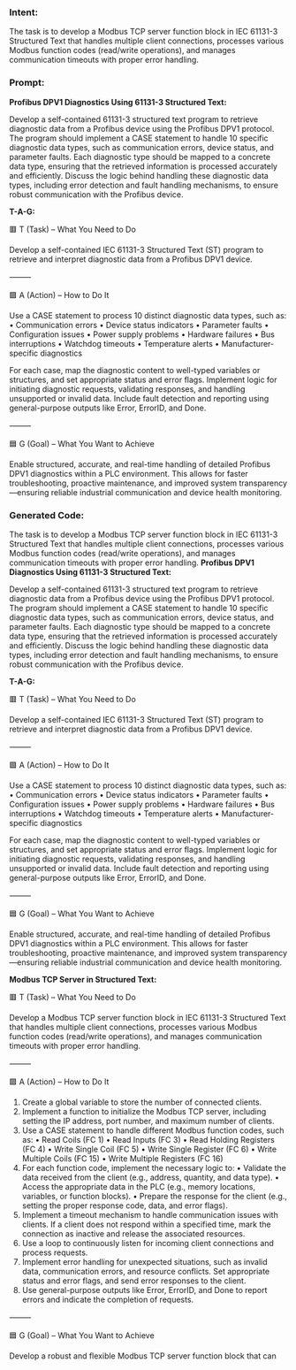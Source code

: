 ### Intent:
The task is to develop a Modbus TCP server function block in IEC 61131-3 Structured Text that handles multiple client connections, processes various Modbus function codes (read/write operations), and manages communication timeouts with proper error handling.

### Prompt:
**Profibus DPV1 Diagnostics Using 61131-3 Structured Text:**

Develop a self-contained 61131-3 structured text program to retrieve diagnostic data from a Profibus device using the Profibus DPV1 protocol. The program should implement a CASE statement to handle 10 specific diagnostic data types, such as communication errors, device status, and parameter faults. Each diagnostic type should be mapped to a concrete data type, ensuring that the retrieved information is processed accurately and efficiently. Discuss the logic behind handling these diagnostic data types, including error detection and fault handling mechanisms, to ensure robust communication with the Profibus device.

**T-A-G:**

🟥 T (Task) – What You Need to Do

Develop a self-contained IEC 61131-3 Structured Text (ST) program to retrieve and interpret diagnostic data from a Profibus DPV1 device.

⸻

🟩 A (Action) – How to Do It

Use a CASE statement to process 10 distinct diagnostic data types, such as:
	•	Communication errors
	•	Device status indicators
	•	Parameter faults
	•	Configuration issues
	•	Power supply problems
	•	Hardware failures
	•	Bus interruptions
	•	Watchdog timeouts
	•	Temperature alerts
	•	Manufacturer-specific diagnostics

For each case, map the diagnostic content to well-typed variables or structures, and set appropriate status and error flags. Implement logic for initiating diagnostic requests, validating responses, and handling unsupported or invalid data. Include fault detection and reporting using general-purpose outputs like Error, ErrorID, and Done.

⸻

🟦 G (Goal) – What You Want to Achieve

Enable structured, accurate, and real-time handling of detailed Profibus DPV1 diagnostics within a PLC environment. This allows for faster troubleshooting, proactive maintenance, and improved system transparency—ensuring reliable industrial communication and device health monitoring.

### Generated Code:
The task is to develop a Modbus TCP server function block in IEC 61131-3 Structured Text that handles multiple client connections, processes various Modbus function codes (read/write operations), and manages communication timeouts with proper error handling.
**Profibus DPV1 Diagnostics Using 61131-3 Structured Text:**

Develop a self-contained 61131-3 structured text program to retrieve diagnostic data from a Profibus device using the Profibus DPV1 protocol. The program should implement a CASE statement to handle 10 specific diagnostic data types, such as communication errors, device status, and parameter faults. Each diagnostic type should be mapped to a concrete data type, ensuring that the retrieved information is processed accurately and efficiently. Discuss the logic behind handling these diagnostic data types, including error detection and fault handling mechanisms, to ensure robust communication with the Profibus device.

**T-A-G:**

🟥 T (Task) – What You Need to Do

Develop a self-contained IEC 61131-3 Structured Text (ST) program to retrieve and interpret diagnostic data from a Profibus DPV1 device.

⸻

🟩 A (Action) – How to Do It

Use a CASE statement to process 10 distinct diagnostic data types, such as:
	•	Communication errors
	•	Device status indicators
	•	Parameter faults
	•	Configuration issues
	•	Power supply problems
	•	Hardware failures
	•	Bus interruptions
	•	Watchdog timeouts
	•	Temperature alerts
	•	Manufacturer-specific diagnostics

For each case, map the diagnostic content to well-typed variables or structures, and set appropriate status and error flags. Implement logic for initiating diagnostic requests, validating responses, and handling unsupported or invalid data. Include fault detection and reporting using general-purpose outputs like Error, ErrorID, and Done.

⸻

🟦 G (Goal) – What You Want to Achieve

Enable structured, accurate, and real-time handling of detailed Profibus DPV1 diagnostics within a PLC environment. This allows for faster troubleshooting, proactive maintenance, and improved system transparency—ensuring reliable industrial communication and device health monitoring.

**Modbus TCP Server in Structured Text:**

🟥 T (Task) – What You Need to Do

Develop a Modbus TCP server function block in IEC 61131-3 Structured Text that handles multiple client connections, processes various Modbus function codes (read/write operations), and manages communication timeouts with proper error handling.

⸻

🟩 A (Action) – How to Do It

1. Create a global variable to store the number of connected clients.
2. Implement a function to initialize the Modbus TCP server, including setting the IP address, port number, and maximum number of clients.
3. Use a CASE statement to handle different Modbus function codes, such as:
	•	Read Coils (FC 1)
	•	Read Inputs (FC 3)
	•	Read Holding Registers (FC 4)
	•	Write Single Coil (FC 5)
	•	Write Single Register (FC 6)
	•	Write Multiple Coils (FC 15)
	•	Write Multiple Registers (FC 16)
4. For each function code, implement the necessary logic to:
	•	Validate the data received from the client (e.g., address, quantity, and data type).
	•	Access the appropriate data in the PLC (e.g., memory locations, variables, or function blocks).
	•	Prepare the response for the client (e.g., setting the proper response code, data, and error flags).
5. Implement a timeout mechanism to handle communication issues with clients. If a client does not respond within a specified time, mark the connection as inactive and release the associated resources.
6. Use a loop to continuously listen for incoming client connections and process requests.
7. Implement error handling for unexpected situations, such as invalid data, communication errors, and resource conflicts. Set appropriate status and error flags, and send error responses to the client.
8. Use general-purpose outputs like Error, ErrorID, and Done to report errors and indicate the completion of requests.

⸻

🟦 G (Goal) – What You Want to Achieve

Develop a robust and flexible Modbus TCP server function block that can
